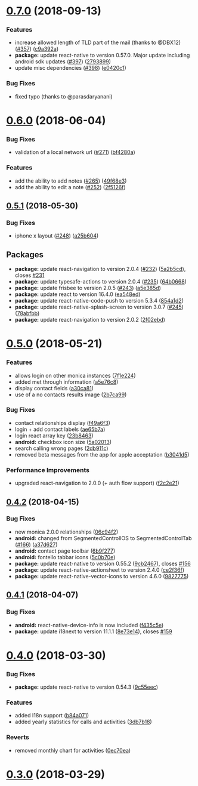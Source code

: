 <a name="0.7.0"></a>
# [0.7.0](https://github.com/monicahq/chandler/compare/0.6.0...0.7.0) (2018-09-13)

### Features

* increase allowed length of TLD part of the mail (thanks to @DBX12) ([#357](https://github.com/monicahq/chandler/issues/357)) ([c9a392a](https://github.com/monicahq/chandler/commit/c9a392a))
* **package:** update react-native to version 0.57.0. Major update including android sdk updates ([#397](https://github.com/monicahq/chandler/issues/397)) ([2793899](https://github.com/monicahq/chandler/commit/2793899))
* update misc dependencies ([#398](https://github.com/monicahq/chandler/issues/398)) ([e0420c1](https://github.com/monicahq/chandler/commit/e0420c1))


### Bug Fixes

* fixed typo (thanks to @parasdaryanani)



<a name="0.6.0"></a>
# [0.6.0](https://github.com/monicahq/chandler/compare/0.5.1...0.6.0) (2018-06-04)


### Bug Fixes

* validation of a local network url ([#271](https://github.com/monicahq/chandler/issues/271)) ([bf4280a](https://github.com/monicahq/chandler/commit/bf4280a))

### Features

* add the ability to add notes ([#265](https://github.com/monicahq/chandler/issues/265)) ([49f68e3](https://github.com/monicahq/chandler/commit/49f68e3))
* add the ability to edit a note ([#252](https://github.com/monicahq/chandler/issues/252)) ([2f5126f](https://github.com/monicahq/chandler/commit/2f5126f))



<a name="0.5.1"></a>
## [0.5.1](https://github.com/monicahq/chandler/compare/0.5.0...0.5.1) (2018-05-30)


### Bug Fixes

* iphone x layout ([#248](https://github.com/monicahq/chandler/issues/248)) ([a25b604](https://github.com/monicahq/chandler/commit/a25b604))

## Packages
* **package:** update react-navigation to version 2.0.4 ([#232](https://github.com/monicahq/chandler/issues/232)) ([5a2b5cd](https://github.com/monicahq/chandler/commit/5a2b5cd)), closes [#231](https://github.com/monicahq/chandler/issues/231)
* **package:** update typesafe-actions to version 2.0.4 ([#235](https://github.com/monicahq/chandler/issues/235)) ([64b0668](https://github.com/monicahq/chandler/commit/64b0668))
* **package:** update frisbee to version 2.0.5 ([#243](https://github.com/monicahq/chandler/issues/243)) ([a5e385d](https://github.com/monicahq/chandler/commit/a5e385d))
* **package:** update react to version 16.4.0 ([ea548ed](https://github.com/monicahq/chandler/commit/ea548ed))
* **package:** update react-native-code-push to version 5.3.4 ([854a1d2](https://github.com/monicahq/chandler/commit/854a1d2))
* **package:** update react-native-splash-screen to version 3.0.7 ([#245](https://github.com/monicahq/chandler/issues/245)) ([78abfbb](https://github.com/monicahq/chandler/commit/78abfbb))
* **package:** update react-navigation to version 2.0.2 ([2f02ebd](https://github.com/monicahq/chandler/commit/2f02ebd))



<a name="0.5.0"></a>
# [0.5.0](https://github.com/monicahq/chandler/compare/0.4.2...0.5.0) (2018-05-21)

### Features

* allows login on other monica instances ([7f1e224](https://github.com/monicahq/chandler/commit/7f1e224))
* added met through information ([a5e76c8](https://github.com/monicahq/chandler/commit/a5e76c8))
* display contact fields ([a30ca81](https://github.com/monicahq/chandler/commit/a30ca81))
* use of a no contacts results image ([2b7ca99](https://github.com/monicahq/chandler/commit/2b7ca99))

### Bug Fixes

* contact relationships display ([f49a6f3](https://github.com/monicahq/chandler/commit/f49a6f3))
* login + add contact labels ([ae65b7a](https://github.com/monicahq/chandler/commit/ae65b7a))
* login react array key ([23b8463](https://github.com/monicahq/chandler/commit/23b8463))
* **android:** checkbox icon size ([5a02013](https://github.com/monicahq/chandler/commit/5a02013))
* search calling wrong pages ([2db911c](https://github.com/monicahq/chandler/commit/2db911c))
* removed beta messages from the app for apple acceptation ([b3041d5](https://github.com/monicahq/chandler/commit/b3041d5))

### Performance Improvements

* upgraded react-navigation to 2.0.0 (+ auth flow support) ([f2c2e21](https://github.com/monicahq/chandler/commit/f2c2e21))



<a name="0.4.2"></a>
## [0.4.2](https://github.com/monicahq/chandler/compare/0.4.1...0.4.2) (2018-04-15)


### Bug Fixes

* new monica 2.0.0 relationships ([06c94f2](https://github.com/monicahq/chandler/commit/06c94f2))
* **android:** changed from SegmentedControlIOS to SegmentedControlTab ([#166](https://github.com/monicahq/chandler/issues/166)) ([a37d627](https://github.com/monicahq/chandler/commit/a37d627))
* **android:** contact page toolbar ([6b9f277](https://github.com/monicahq/chandler/commit/6b9f277))
* **android:** fontello tabbar icons ([5c0b70e](https://github.com/monicahq/chandler/commit/5c0b70e))
* **package:** update react-native to version 0.55.2 ([9cb2467](https://github.com/monicahq/chandler/commit/9cb2467)), closes [#156](https://github.com/monicahq/chandler/issues/156)
* **package:** update react-native-actionsheet to version 2.4.0 ([ce2f36f](https://github.com/monicahq/chandler/commit/ce2f36f))
* **package:** update react-native-vector-icons to version 4.6.0 ([9827775](https://github.com/monicahq/chandler/commit/9827775))


<a name="0.4.1"></a>
## [0.4.1](https://github.com/monicahq/chandler/compare/0.4.0...0.4.1) (2018-04-07)


### Bug Fixes

* **android:** react-native-device-info is now included ([f435c5e](https://github.com/monicahq/chandler/commit/f435c5e))
* **package:** update i18next to version 11.1.1 ([8e73e14](https://github.com/monicahq/chandler/commit/8e73e14)), closes [#159](https://github.com/monicahq/chandler/issues/159)



<a name="0.4.0"></a>
# [0.4.0](https://github.com/monicahq/chandler/compare/0.3.0...0.4.0) (2018-03-30)


### Bug Fixes

* **package:** update react-native to version 0.54.3 ([9c55eec](https://github.com/monicahq/chandler/commit/9c55eec))


### Features

* added I18n support ([b84a071](https://github.com/monicahq/chandler/commit/b84a071))
* added yearly statistics for calls and activities ([3db7b18](https://github.com/monicahq/chandler/commit/3db7b18))


### Reverts

* removed monthly chart for activities ([0ec70ea](https://github.com/monicahq/chandler/commit/0ec70ea))



<a name="0.3.0"></a>
# [0.3.0](https://github.com/monicahq/chandler/compare/dd8c7a8...0.3.0) (2018-03-29)
